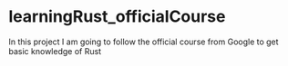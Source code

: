# learningRust_officialCourse
In this project I am going to follow the official course from Google to get basic knowledge of Rust
